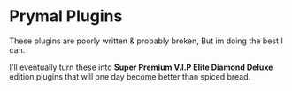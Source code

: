 # Prymal Plugins
These plugins are poorly written & probably broken, But im doing the best I can.

I'll eventually turn these into **Super Premium V.I.P Elite Diamond Deluxe** edition plugins
that will one day become better than spiced bread.